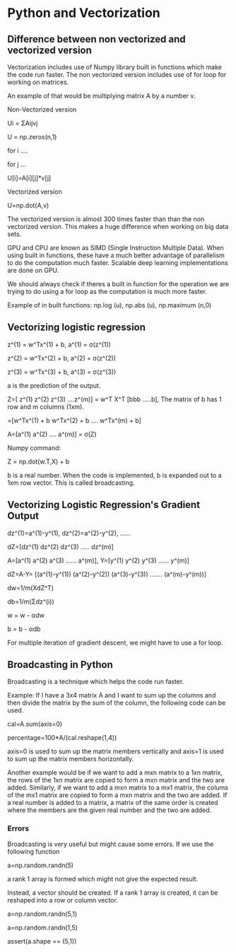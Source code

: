 # Python and Vectorization
## Difference between non vectorized and vectorized version

Vectorization includes use of Numpy library built in functions which make the code run faster.
The non vectorized version includes use of for loop for working on matrices.

An example of that would be multiplying matrix A by a number v.

Non-Vectorized version

Ui = ΣAijvj

U = np.zeros(n,1)

for i ....

for j ...

U[i]=A[i][j]*v[j]

Vectorized version

U=np.dot(A,v)

The vectorized version is almost 300 times faster than than the non vectorized version. This makes a huge difference when working on big data sets.

GPU and CPU are known as SIMD (Single Instruction Multiple Data). When using built in functions, these have a much better advantage of parallelism to do the computation much faster. 
Scalable deep learning implementations are done on GPU.

We should always check if theres a built in function for the operation we are trying to do using a for loop as the computation is much more faster.

Example of in built functions:
np.log (u), np.abs (u), np.maximum (n,0)

## Vectorizing logistic regression

z^(1) = w^Tx^(1) + b, a^(1) = σ(z^(1))

z^(2) = w^Tx^(2) + b, a^(2) = σ(z^(2))

z^(3) = w^Tx^(3) + b, a^(3) = σ(z^(3))

a is the prediction of the output.

Z=[ z^(1) z^(2) z^(3) ....z^(m)] = w^T X^T [bbb .....b], The matrix of b has 1 row and m columns (1xm).

 =[w^Tx^(1) + b w^Tx^(2) + b .... w^Tx^(m) + b]
 
 A=[a^(1) a^(2) .... a^(m)] = σ(Z)
 
 Numpy command:
 
 Z = np.dot(w.T,X) + b
 
 b is a real number. When the code is implemented, b is expanded out to a 1xm row vector. This is called broadcasting.
 
 ## Vectorizing Logistic Regression's Gradient Output
 
 dz^(1)=a^(1)-y^(1),  dz^(2)=a^(2)-y^(2), ......
 
 dZ=[dz^(1) dz^(2) dz^(3) ..... dz^(m)]
 
 A=[a^(1) a^(2) a^(3) ...... a^(m)], Y=[y^(1) y^(2) y^(3) ...... y^(m)]
 
 dZ=A-Y= [(a^(1)-y^(1)) (a^(2)-y^(2)) (a^(3)-y^(3)) ....... (a^(m)-y^(m))]
 
 dw=1/m(XdZ^T)
 
 db=1/m(Σdz^(i))
 
 w = w -	αdw
 
 b = b - 	αdb
 
 For multiple iteration of gradient descent, we might have to use a for loop.
 
 ## Broadcasting in Python
 
 Broadcasting is a technique which helps the code run faster.
 
 Example: If I have a 3x4 matrix A and I want to sum up the columns and then divide the matrix by the sum of the column, the following code can be used.
 
 cal=A.sum(axis=0)
 
 percentage=100*A/(cal.reshape(1,4))
 
 axis=0 is used to sum up the matrix members vertically and axis=1 is used to sum up the matrix members horizontally.
 
Another example would be if we want to add a mxn matrix to a 1xn matrix, the rows of the 1xn matrix are copied to form a mxn matrix and the two are added.
Similarly, if we want to add a mxn matrix to a mx1 matrix, the colums of the mx1 matrix are copied to form a mxn matrix and the two are added.
If a real number is added to a matrix, a matrix of the same order is created where the members are the given real number and the two are added.

### Errors
Broadcasting is very useful but might cause some errors. If we use the following function

a=np.random.randn(5)

a rank 1 array is formed which might not give the expected result.

Instead, a vector should be created. If a rank 1 array is created, it can be reshaped into a row or column vector.

a=np.random.randn(5,1)

a=np.random.randn(1,5)

assert(a.shape == (5,1))






